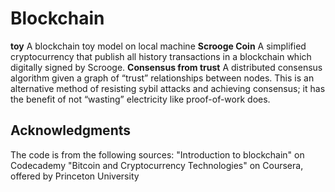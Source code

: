 # Blockchain
**toy** A blockchain toy model on local machine
**Scrooge Coin** A simplified cryptocurrency that publish all history transactions in a blockchain which digitally signed by Scrooge.
**Consensus from trust** A distributed consensus algorithm given a graph of “trust” relationships between nodes. This is an alternative method of resisting sybil attacks and achieving consensus; it has the benefit of not “wasting” electricity like proof-of-work does.

## Acknowledgments
The code is from the following sources:
"Introduction to blockchain" on Codecademy
"Bitcoin and Cryptocurrency Technologies" on Coursera, offered by Princeton University
